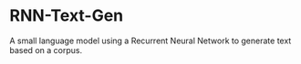 # RNN-Text-Gen
A small language model using a Recurrent Neural Network to generate text based on a corpus.
